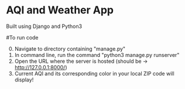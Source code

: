 # AQI and Weather App

Built using Django and Python3

#To run code

0. Navigate to directory containing "manage.py"
1. In command line, run the command "python3 manage.py runserver"
2. Open the URL where the server is hosted (should be -> http://127.0.0.1:8000/)
3. Current AQI and its corresponding color in your local ZIP code will display!
